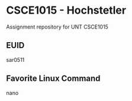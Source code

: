 # CSCE1015 - Hochstetler
Assignment repository for UNT CSCE1015
## EUID
sar0511
## Favorite Linux Command
nano
